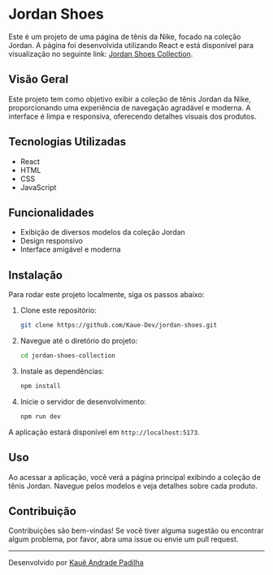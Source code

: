 # Jordan Shoes

Este é um projeto de uma página de tênis da Nike, focado na coleção Jordan. A página foi desenvolvida utilizando React e está disponível para visualização no seguinte link: [Jordan Shoes Collection](https://jordan-shoes-topaz.vercel.app).

## Visão Geral

Este projeto tem como objetivo exibir a coleção de tênis Jordan da Nike, proporcionando uma experiência de navegação agradável e moderna. A interface é limpa e responsiva, oferecendo detalhes visuais dos produtos.

## Tecnologias Utilizadas

- React
- HTML
- CSS
- JavaScript

## Funcionalidades

- Exibição de diversos modelos da coleção Jordan
- Design responsivo
- Interface amigável e moderna

## Instalação

Para rodar este projeto localmente, siga os passos abaixo:

1. Clone este repositório:
    ```bash
    git clone https://github.com/Kaue-Dev/jordan-shoes.git
    ```
2. Navegue até o diretório do projeto:
    ```bash
    cd jordan-shoes-collection
    ```
3. Instale as dependências:
    ```bash
    npm install
    ```
4. Inicie o servidor de desenvolvimento:
    ```bash
    npm run dev
    ```

A aplicação estará disponível em `http://localhost:5173`.

## Uso

Ao acessar a aplicação, você verá a página principal exibindo a coleção de tênis Jordan. Navegue pelos modelos e veja detalhes sobre cada produto.

## Contribuição

Contribuições são bem-vindas! Se você tiver alguma sugestão ou encontrar algum problema, por favor, abra uma issue ou envie um pull request.

---

Desenvolvido por [Kauê Andrade Padilha](https://github.com/Kaue-Dev)
